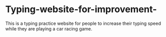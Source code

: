 # Typing-website-for-improvement-
This is a typing practice website for people to increase their typing speed while they are playing a car racing game.
